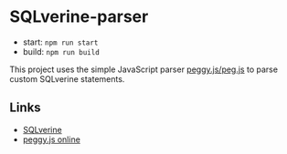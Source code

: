 # SQLverine-parser

- start: `npm run start`
- build: `npm run build`

This project uses the simple JavaScript parser [peggy.js/peg.js](https://github.com/peggyjs/peggy) to parse custom SQLverine statements.

## Links
- [SQLverine](https://github.com/Sulkar/SQLverine)
- [peggy.js online](https://peggyjs.org/online)
